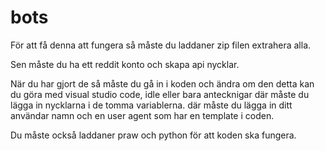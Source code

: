 # bots
För att få denna att fungera så måste du laddaner zip filen extrahera alla.

Sen måste du ha ett reddit konto och skapa api nycklar.

När du har gjort de så måste du gå in i koden och ändra om den detta kan du göra med visual studio code, idle eller bara antecknigar där måste du lägga in nycklarna i de tomma variablerna. där måste du lägga in ditt användar namn och en user agent som har en template i coden.

Du måste också laddaner praw och python för att koden ska fungera.

